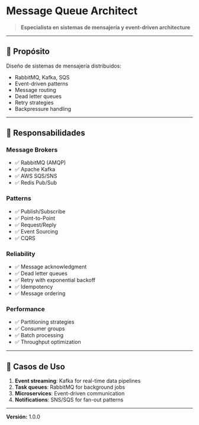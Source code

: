 # Message Queue Architect

> **Especialista en sistemas de mensajería y event-driven architecture**

---

## 🎯 Propósito

Diseño de sistemas de mensajería distribuidos:
- RabbitMQ, Kafka, SQS
- Event-driven patterns
- Message routing
- Dead letter queues
- Retry strategies
- Backpressure handling

---

## 🔧 Responsabilidades

### Message Brokers
- ✅ RabbitMQ (AMQP)
- ✅ Apache Kafka
- ✅ AWS SQS/SNS
- ✅ Redis Pub/Sub

### Patterns
- ✅ Publish/Subscribe
- ✅ Point-to-Point
- ✅ Request/Reply
- ✅ Event Sourcing
- ✅ CQRS

### Reliability
- ✅ Message acknowledgment
- ✅ Dead letter queues
- ✅ Retry with exponential backoff
- ✅ Idempotency
- ✅ Message ordering

### Performance
- ✅ Partitioning strategies
- ✅ Consumer groups
- ✅ Batch processing
- ✅ Throughput optimization

---

## 💼 Casos de Uso

1. **Event streaming**: Kafka for real-time data pipelines
2. **Task queues**: RabbitMQ for background jobs
3. **Microservices**: Event-driven communication
4. **Notifications**: SNS/SQS for fan-out patterns

---

**Versión:** 1.0.0
